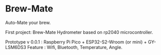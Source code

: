 # Brew-Mate
Auto-Mate your brew.

First project: Brew-Mate Hydrometer based on rp2040 microcontroller. 

Prototype v 0.0.1 : Raspberry Pi Pico + ESP32-S2-Wroom (or mini) + GY-LSM6DS3
Feature : Wifi, Bluetooth, Temperature, Angle. 

